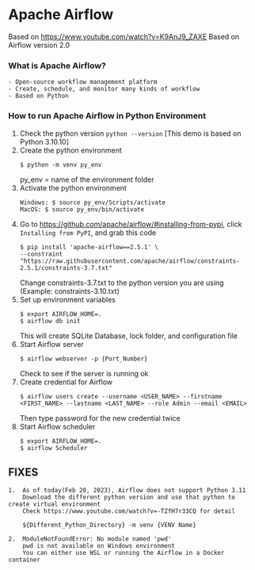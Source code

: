 # Apache Airflow

Based on https://www.youtube.com/watch?v=K9AnJ9_ZAXE
Based on Airflow version 2.0

### What is Apache Airflow?
    - Open-source workflow management platform
    - Create, schedule, and monitor many kinds of workflow
    - Based on Python

### How to run Apache Airflow in Python Environment
1. Check the python version `python --version` [This demo is based on Python 3.10.10]
2. Create the python environment
    ```
    $ python -m venv py_env
    ```
    py_env = name of the environment folder
3. Activate the python environment
    ```
    Windows: $ source py_env/Scripts/activate
    MacOS: $ source py_env/bin/activate
    ```
4. Go to https://github.com/apache/airflow/#installing-from-pypi, click `Installing from PyPI`, and grab this code
    ```
    $ pip install 'apache-airflow==2.5.1' \
    --constraint "https://raw.githubusercontent.com/apache/airflow/constraints-2.5.1/constraints-3.7.txt"
    ```
    Change constraints-3.7.txt to the python version you are using (Example: constraints-3.10.txt)
5. Set up environment variables
    ```
    $ export AIRFLOW_HOME=.
    $ airflow db init
    ```
    This will create SQLite Database, lock folder, and configuration file
6. Start Airflow server
    ```
    $ airflow webserver -p {Port_Number}
    ```
    Check to see if the server is running ok
7. Create credential for Airflow 
    ```
    $ airflow users create --username <USER_NAME> --firstname <FIRST_NAME> --lastname <LAST_NAME> --role Admin --email <EMAIL>
    ```
    Then type password for the new credential twice
8. Start Airflow scheduler
    ```
    $ export AIRFLOW_HOME=.
    $ airflow Scheduler
    ```

## FIXES
    1.  As of today(Feb 20, 2023), Airflow does not support Python 3.11  
        Download the different python version and use that python to create virtual environment  
        Check https://www.youtube.com/watch?v=-TZfH7r33CQ for detail

        ${Different_Python_Directory} -m venv {VENV Name}
   
    2.  ModuleNotFoundError: No module named 'pwd'
        pwd is not available on Windows environment
        You can either use WSL or running the Airflow in a Docker container